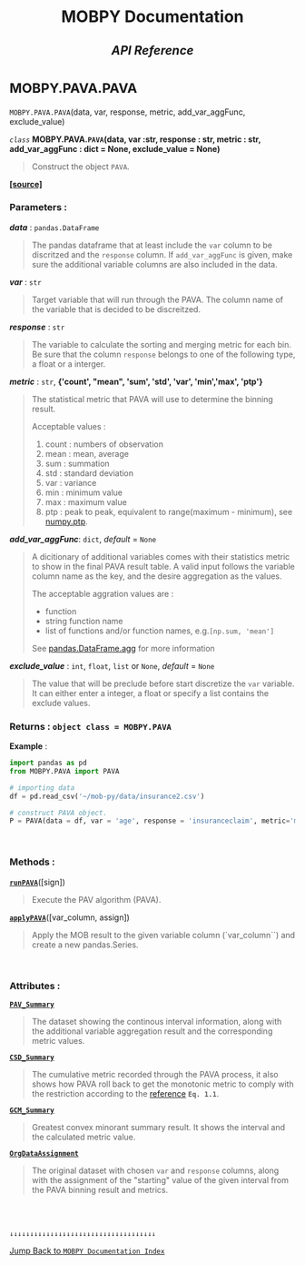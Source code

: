 <h1><strong><p align = center> MOBPY Documentation </p></strong></h1>

<h2><p  align=center><strong style = 'font-style:italic'>API Reference</strong></p></h2>


<h1><span style = 'font-size:smaller'> MOBPY.PAVA.PAVA </span></h1>

`MOBPY.PAVA.PAVA`(data, var, response, metric, add_var_aggFunc, exclude_value)

*`class`* **MOBPY.PAVA.`PAVA`(data, var :str, response : str, metric : str, add_var_aggFunc : dict = None, exclude_value = None)**

> Construct the object `PAVA`.

[**[source]**](https://github.com/ChenTaHung/Monotonic-Optimal-Binning/blob/main/src/MOBPY/PAVA.py#L8-L84)

### **Parameters** : <br>

__*data*__ : `pandas.DataFrame`

> The pandas dataframe that at least include the `var` column to be discritzed and the `response` column. If `add_var_aggFunc` is given, make sure the additional variable columns are also included in the data.

__*var*__ : `str`

> Target variable that will run through the PAVA. The column name of the variable that is decided to be discreitzed.

**_response_** : `str`

> The variable to calculate the sorting and merging metric for each bin. Be sure that the column `response` belongs to one of the following type, a float or a interger.

**_metric_** : `str`, **{'count', "mean", 'sum', 'std', 'var', 'min','max', 'ptp'}**

> The statistical metric that PAVA will use to determine the binning result. 
> 
> Acceptable values :
> 1. count : numbers of observation
> 2. mean : mean, average
> 3. sum : summation
> 4. std : standard deviation
> 5. var : variance
> 6. min : minimum value
> 7. max : maximum value
> 8. ptp : peak to peak, equivalent to range(maximum - minimum), see [numpy.ptp](https://numpy.org/doc/stable/reference/generated/numpy.ptp.html).

__*add_var_aggFunc*__: `dict`, _default_ = `None`

> A dicitionary of additional variables comes with their statistics metric to show in the final PAVA result table. A valid input follows the variable column name as the key, and the desire aggregation as the values.
> 
>  The acceptable aggration values are :
> 
> - function
> - string function name
> - list of functions and/or function names, e.g.`[np.sum, 'mean']`
>
> See [pandas.DataFrame.agg](https://pandas.pydata.org/docs/reference/api/pandas.DataFrame.agg.html) for more information

__*exclude_value*__ : `int`, `float`, `list` or `None`, _default_ = `None`

> The value that will be preclude before start discretize the `var` variable. It can either enter a integer, a float or specify a list contains the exclude values.


### **Returns** : `object class = MOBPY.PAVA`

**Example** :

```python
import pandas as pd
from MOBPY.PAVA import PAVA

# importing data
df = pd.read_csv('~/mob-py/data/insurance2.csv')

# construct PAVA object.
P = PAVA(data = df, var = 'age', response = 'insuranceclaim', metric='mean')
```

<br>

<h3><strong> Methods : </strong></h3>

[**`runPAVA`**](https://github.com/ChenTaHung/Monotonic-Optimal-Binning/tree/main/doc/MOBPY-PAVA-PAVA-runPAVA.md#L175-L254)([sign])

> Execute the PAV algorithm (PAVA).

[**`applyPAVA`**](https://github.com/ChenTaHung/Monotonic-Optimal-Binning/tree/main/doc/MOBPY-PAVA-PAVA-applyPAVA.md#L256-L268)([var_column, assign])

> Apply the MOB result to the given variable column (`var_column``) and create a new pandas.Series.

<br>

<h3><strong> Attributes : </strong></h3>

[**`PAV_Summary`**](https://github.com/ChenTaHung/Monotonic-Optimal-Binning/blob/main/src/MOBPY/PAVA.py#L118-L120)

> The dataset showing the continous interval information, along with the additional variable aggregation result and the corresponding metric values.

[**`CSD_Summary`**](https://github.com/ChenTaHung/Monotonic-Optimal-Binning/blob/main/src/MOBPY/PAVA.py#L114-L116)

> The cumulative metric recorded through the PAVA process, it also shows how PAVA roll back to get the monotonic metric to comply with the restriction according to the [reference](https://repository.tudelft.nl/islandora/object/uuid:5a111157-1a92-4176-9c8e-0b848feb7c30) **`Eq. 1.1`**.

[**`GCM_Summary`**](https://github.com/ChenTaHung/Monotonic-Optimal-Binning/blob/main/src/MOBPY/PAVA.py#L110-L112)

> Greatest convex minorant summary result. It shows the interval and the calculated metric value.

[**`OrgDataAssignment`**](https://github.com/ChenTaHung/Monotonic-Optimal-Binning/blob/main/src/MOBPY/PAVA.py#L106-L108)

> The original dataset with chosen `var` and `response` columns, along with the assignment of the "starting" value of the given interval from the PAVA binning result and metrics.



<br><br>

`↓↓↓↓↓↓↓↓↓↓↓↓↓↓↓↓↓↓↓↓↓↓↓↓↓↓↓↓↓↓↓↓↓↓↓↓`

[Jump Back to `MOBPY Documentation Index`](https://github.com/ChenTaHung/Monotonic-Optimal-Binning/blob/main/doc/MOBPY-API-Ref.md)